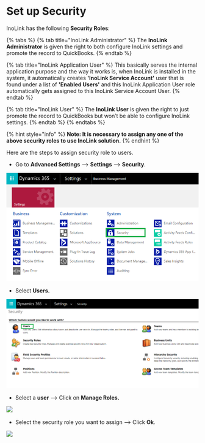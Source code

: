# Set up Security

&#x20;

InoLink has the following **Security Roles**:

{% tabs %}
{% tab title="InoLink Administrator" %}
The **InoLink Administrator** is given the right to both configure InoLink settings and promote the record to QuickBooks.
{% endtab %}

{% tab title="InoLink Application User" %}
This basically serves the internal application purpose and the way it works is, when InoLink is installed in the system, it automatically creates **'InoLink Service Account'** user that is found under a list of **'Enabled Users'** and this InoLink Application User role automatically gets assigned to this InoLink Service Account User.
{% endtab %}

{% tab title="InoLink User" %}
The **InoLink User** is given the right to just promote the record to QuickBooks but won’t be able to configure InoLink settings.
{% endtab %}
{% endtabs %}

{% hint style="info" %}
**Note: It is necessary to assign any one of the above security roles to use InoLink solution.**
{% endhint %}

Here are the steps to assign security role to users.

* Go to **Advanced Settings** --> **Settings** --> **Security**.

![](<../../.gitbook/assets/a (4).png>)

* Select **Users.**

![](<../../.gitbook/assets/b (4).png>)

* Select a **user** --> Click on **Manage Roles.**

![](<../../.gitbook/assets/Sec Role\_2.png>)

* Select the security role you want to assign --> Click **Ok**.

![](<../../.gitbook/assets/Sec Role\_1.png>)
